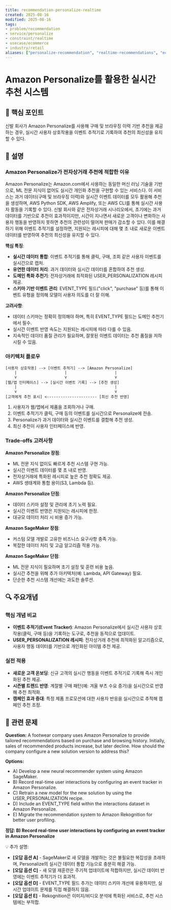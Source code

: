 ```yaml
---
title: recommendation-personalize-realtime
created: 2025-08-16
modified: 2025-08-16
tags:
- problem/recommendation
- service/personalize
- constraint/realtime
- usecase/ecommerce
- industry/retail
aliases: ["personalize-recommendation", "realtime-recommendations", "ecommerce-personalization"]
---
```


# Amazon Personalize를 활용한 실시간 추천 시스템

## 🎯 핵심 포인트

신발 회사가 Amazon Personalize를 사용해 구매 및 브라우징 이력 기반 추천을 제공하는 경우, 실시간 사용자 상호작용을 이벤트 추적기로 기록하여 추천의 최신성을 유지할 수 있다.

## 📝 설명

### Amazon Personalize가 전자상거래 추천에 적합한 이유

Amazon Personalize는 Amazon.com에서 사용하는 동일한 머신 러닝 기술을 기반으로, ML 전문 지식이 없어도 실시간 개인화 추천을 구현할 수 있는 서비스다. 이 서비스는 과거 데이터(구매 및 브라우징 이력)와 실시간 이벤트 데이터를 모두 활용해 추천을 생성하며, AWS Python SDK, AWS Amplify, 또는 AWS CLI를 통해 실시간 사용자 활동을 기록할 수 있다. 신발 회사와 같은 전자상거래 시나리오에서, 초기에는 과거 데이터를 기반으로 추천이 효과적이지만, 시간이 지나면서 새로운 고객이나 변화하는 사용자 행동을 반영하지 못하면 추천의 관련성이 떨어져 판매가 감소할 수 있다. 이를 해결하기 위해 이벤트 추적기를 설정하면, 지원되는 레시피에 대해 몇 초 내로 새로운 이벤트 데이터를 반영하여 추천의 최신성을 유지할 수 있다.

**핵심 특징**:
- **실시간 데이터 통합**: 이벤트 추적기를 통해 클릭, 구매, 조회 같은 사용자 이벤트를 실시간으로 캡처.
- **유연한 데이터 처리**: 과거 데이터와 실시간 데이터를 혼합하여 추천 생성.
- **도메인 특화 추천기**: 전자상거래에 최적화된 USER_PERSONALIZATION 레시피 제공.
- **스키마 기반 이벤트 관리**: EVENT_TYPE 필드("click", "purchase" 등)를 통해 이벤트 유형을 정의해 모델이 사용자 의도를 더 잘 이해.

**고려사항**:
- 데이터 스키마는 정확히 정의해야 하며, 특히 EVENT_TYPE 필드는 도메인 추천기에서 필수.
- 실시간 이벤트 반영 속도는 지원되는 레시피에 따라 다를 수 있음.
- 지속적인 데이터 품질 관리가 필요하며, 잘못된 이벤트 데이터는 추천 품질을 저하시킬 수 있음.

### 아키텍처 플로우

```
[사용자 상호작용] --> [이벤트 추적기] --> [Amazon Personalize]
    |                     |                     |
    v                     v                     v
[웹/앱 인터페이스] --> [실시간 이벤트 기록] --> [추천 생성]
    |                                           |
    v                                           v
[고객에게 추천 표시] <---------------------- [최신 추천 반영]
```

1. 사용자가 웹/앱에서 제품을 조회하거나 구매.
2. 이벤트 추적기가 클릭, 구매 등의 이벤트를 실시간으로 Personalize에 전송.
3. Personalize가 과거 데이터와 실시간 이벤트를 결합해 추천 생성.
4. 최신 추천이 사용자 인터페이스에 반영.

### Trade-offs 고려사항

**Amazon Personalize 장점**:
- ML 전문 지식 없이도 빠르게 추천 시스템 구현 가능.
- 실시간 이벤트 데이터를 몇 초 내로 반영.
- 전자상거래에 특화된 레시피로 높은 추천 정확도 제공.
- AWS 생태계와 통합 용이(S3, Lambda 등).

**Amazon Personalize 단점**:
- 데이터 스키마 설정 및 관리에 초기 노력 필요.
- 실시간 이벤트 반영은 지원되는 레시피에 한정.
- 대규모 데이터 처리 시 비용 증가 가능.

**Amazon SageMaker 장점**:
- 커스텀 모델 개발로 고유한 비즈니스 요구사항 충족 가능.
- 복잡한 데이터 처리 및 고급 알고리즘 적용 가능.

**Amazon SageMaker 단점**:
- ML 전문 지식이 필요하며 초기 설정 및 훈련 비용 높음.
- 실시간 추천을 위해 추가 아키텍처(예: Lambda, API Gateway) 필요.
- 단순한 추천 시스템 개선에는 과도한 솔루션.

## 🔍 주요개념

### 핵심 개념 비교

- **이벤트 추적기(Event Tracker)**: Amazon Personalize에서 실시간 사용자 상호작용(클릭, 구매 등)을 기록하는 도구로, 추천을 동적으로 업데이트.
- **USER_PERSONALIZATION 레시피**: 전자상거래 추천에 최적화된 알고리즘으로, 사용자 행동 데이터를 기반으로 개인화된 아이템 추천 제공.

### 실전 적용

- **새로운 고객 온보딩**: 신규 고객의 실시간 행동을 이벤트 추적기로 기록해 즉시 개인화된 추천 제공.
- **시즌별 트렌드 반영**: 계절별 구매 패턴(예: 겨울 부츠 수요 증가)을 실시간으로 반영해 추천 최적화.
- **캠페인 효과 증대**: 특정 제품 프로모션에 대한 사용자 반응을 실시간으로 추적해 캠페인 추천 조정.

## 📝 관련 문제

**Question:** A footwear company uses Amazon Personalize to provide tailored recommendations based on purchase and browsing history. Initially, sales of recommended products increase, but later decline. How should the company configure a new solution version to address this?

**Options:**

- A) Develop a new neural recommender system using Amazon SageMaker.
- B) Record real-time user interactions by configuring an event tracker in Amazon Personalize.
- C) Retrain a new model for the new solution by using the USER_PERSONALIZATION recipe.
- D) Include an EVENT_TYPE field within the interactions dataset in Amazon Personalize.
- E) Migrate the recommendation system to Amazon Rekognition for better user profiling.

**정답: B) Record real-time user interactions by configuring an event tracker in Amazon Personalize**

💡 추가 설명:

- **[오답 옵션 A]** - SageMaker로 새 모델을 개발하는 것은 불필요한 복잡성을 초래하며, Personalize의 실시간 데이터 통합 기능으로 충분히 해결 가능.
- **[오답 옵션 C]** - 새 모델 재훈련은 주기적 업데이트에 적합하지만, 실시간 데이터 반영에는 이벤트 추적기가 더 효과적.
- **[오답 옵션 D]** - EVENT_TYPE 필드 추가는 데이터 스키마 개선에 유용하지만, 실시간 업데이트 문제를 직접 해결하지 않음.
- **[오답 옵션 E]** - Rekognition은 이미지/비디오 분석에 특화된 서비스로, 추천 시스템에는 부적합.